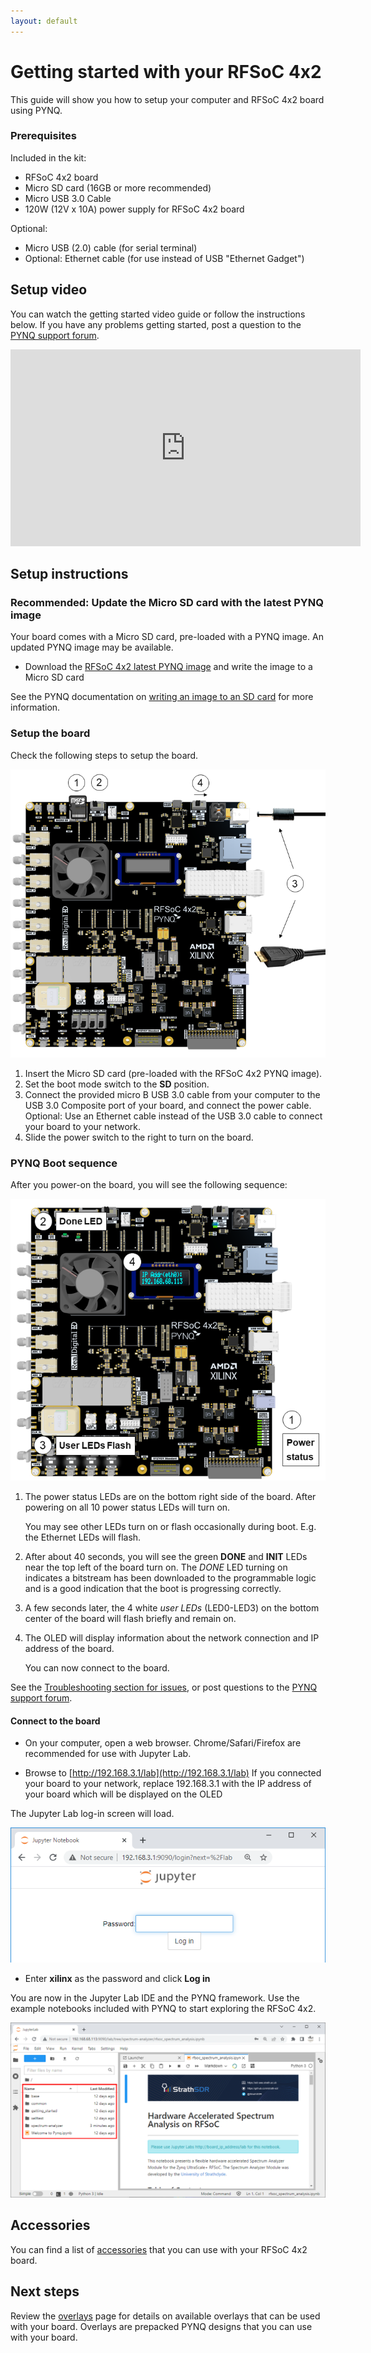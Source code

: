 ```yaml
---
layout: default
---
```


# Getting started with your RFSoC 4x2

This guide will show you how to setup your computer and RFSoC 4x2 board using PYNQ. 

### Prerequisites 

Included in the kit:

* RFSoC 4x2 board
* Micro SD card (16GB or more recommended)
* Micro USB 3.0 Cable  
* 120W (12V x 10A) power supply for RFSoC 4x2 board

Optional: 

* Micro USB (2.0) cable (for serial terminal)
* Optional: Ethernet cable (for use instead of USB "Ethernet Gadget")

## Setup video

You can watch the getting started video guide or follow the instructions below. If you have any problems getting started, post a question to the [PYNQ support forum](https://discuss.pynq.io).

<iframe width="560" height="315" src="https://www.youtube.com/embed/HMbYNFAhBY4" title="YouTube video player" frameborder="0" allow="accelerometer; autoplay; clipboard-write; encrypted-media; gyroscope; picture-in-picture" allowfullscreen></iframe>


## Setup instructions

### Recommended: Update the Micro SD card with the latest PYNQ image

Your board comes with a Micro SD card, pre-loaded with a PYNQ image. An updated PYNQ image may be available.

* Download the [RFSoC 4x2 latest PYNQ image](https://www.pynq.io/boards.html) and write the image to a Micro SD card

See the PYNQ documentation on [writing an image to an SD card](https://pynq.readthedocs.io/en/latest/appendix/sdcard.html) for more information. 

### Setup the board

Check the following steps to setup the board. 

![](./images/board_setup.png)


1. Insert the Micro SD card (pre-loaded with the RFSoC 4x2 PYNQ image).
2. Set the boot mode switch to the **SD** position.
3. Connect the provided micro B USB 3.0 cable from your computer to the USB 3.0 Composite port of your board, and connect the power cable. 
   Optional: Use an Ethernet cable instead of the USB 3.0 cable to connect your board to your network.
4. Slide the power switch to the right to turn on the board.

### PYNQ Boot sequence

After you power-on the board, you will see the following sequence:

![](./images/boot_sequence.png)

1. The power status LEDs are on the bottom right side of the board. After powering on all 10 power status LEDs will turn on.   

   You may see other LEDs turn on or flash occasionally during boot. E.g. the Ethernet LEDs will flash.

2. After about 40 seconds, you will see the green **DONE** and **INIT** LEDs near the top left of the board turn on. The *DONE* LED turning on indicates a bitstream has been downloaded to the programmable logic and is a good indication that the boot is progressing correctly. 

3. A few seconds later, the 4 white *user LEDs* (LED0-LED3) on the bottom center of the board will flash briefly and remain on. 

4. The OLED will display information about the network connection and IP address of the board. 

   You can now connect to the board.

See the [Troubleshooting section for issues](support.md#troubleshooting), or post questions to the [PYNQ support forum](https://discuss.pynq.io/).

#### Connect to the board

* On your computer, open a web browser. Chrome/Safari/Firefox are recommended for use with Jupyter Lab.

* Browse to [http://192.168.3.1/lab](http://192.168.3.1/lab)
   If you connected your board to your network, replace 192.168.3.1 with the IP address of your board which will be displayed on the OLED
	
The Jupyter Lab log-in screen will load.

![](./images/jupyter_login.png)

* Enter **xilinx** as the password and click **Log in**

You are now in the Jupyter Lab IDE and the PYNQ framework. Use the example notebooks included with PYNQ to start exploring the RFSoC 4x2.

![](./images/jupyter_home.png)

## Accessories

You can find a list of [accessories](accessories.html) that you can use with your RFSoC 4x2 board. 


## Next steps

Review the [overlays](./overlays.html) page for details on available overlays that can be used with your board. Overlays are prepacked PYNQ designs that you can use with your board. 

